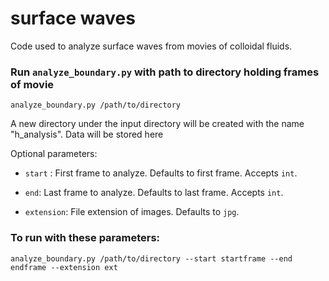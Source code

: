 # surface waves
Code used to analyze surface waves from movies of colloidal fluids.

### Run ``analyze_boundary.py`` with path to directory holding frames of movie

`analyze_boundary.py /path/to/directory`

A new directory under the input directory will be created with the name "h_analysis". 
Data will be stored here

Optional parameters:

- `start` : First frame to analyze. Defaults to first frame. Accepts ```int```.

- `end`: Last frame to analyze. Defaults to last frame. Accepts ```int```.

- `extension`: File extension of images. Defaults to ``jpg``.

### To run with these parameters:
`analyze_boundary.py /path/to/directory --start startframe --end endframe --extension ext`
